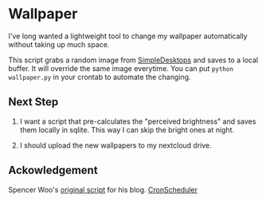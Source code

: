 # Wallpaper
I've long wanted a lightweight tool to change my wallpaper automatically without taking up much space.

This script grabs a random image from [SimpleDesktops](http://simpledesktops.com/) and saves to a local buffer. It will override the same image everytime. You can put `python wallpaper.py` in your crontab to automate the changing.

## Next Step
1. I want a script that pre-calculates the "perceived brightness" and saves them locally in sqlite. This way I can skip the bright ones at night.

2. I should upload the new wallpapers to my nextcloud drive.


## Ackowledgement
Spencer Woo's [original script](https://github.com/spencerwoo98/spencer-simple-desktop-api) for his blog.
[CronScheduler](https://unix.stackexchange.com/questions/363376/how-do-i-add-remove-cron-jobs-by-script)